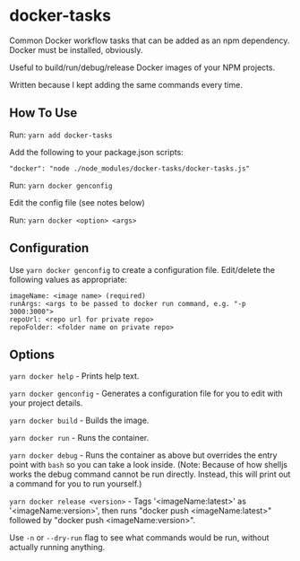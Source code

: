 # docker-tasks

Common Docker workflow tasks that can be added as an npm dependency. Docker must be installed, obviously.

Useful to build/run/debug/release Docker images of your NPM projects.

Written because I kept adding the same commands every time.

## How To Use

Run: `yarn add docker-tasks`

Add the following to your package.json scripts:

`"docker": "node ./node_modules/docker-tasks/docker-tasks.js"`

Run: `yarn docker genconfig`

Edit the config file (see notes below)

Run: `yarn docker <option> <args>`

## Configuration

Use `yarn docker genconfig` to create a configuration file. Edit/delete the following values as appropriate:

```
imageName: <image name> (required)
runArgs: <args to be passed to docker run command, e.g. "-p 3000:3000">
repoUrl: <repo url for private repo>
repoFolder: <folder name on private repo>
```

## Options

`yarn docker help` - Prints help text.

`yarn docker genconfig` - Generates a configuration file for you to edit with your project details.

`yarn docker build` - Builds the image.

`yarn docker run` - Runs the container.

`yarn docker debug` - Runs the container as above but overrides the entry point with `bash` so you can take a look inside. (Note: Because of how shelljs works the debug command cannot be run directly. Instead, this will print out a command for you to run yourself.)

`yarn docker release <version>` - Tags '&lt;imageName:latest&gt;' as '&lt;imageName:version&gt;', then runs "docker push &lt;imageName:latest&gt;" followed by "docker push &lt;imageName:version&gt;".

Use `-n` or `--dry-run` flag to see what commands would be run, without actually running anything.
